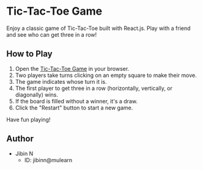 # Tic-Tac-Toe Game

Enjoy a classic game of Tic-Tac-Toe built with React.js. Play with a friend and see who can get three in a row!

## How to Play

1. Open the [Tic-Tac-Toe Game](your_live_demo_url) in your browser.
2. Two players take turns clicking on an empty square to make their move.
3. The game indicates whose turn it is.
4. The first player to get three in a row (horizontally, vertically, or diagonally) wins.
5. If the board is filled without a winner, it's a draw.
6. Click the "Restart" button to start a new game.

Have fun playing!

## Author

- Jibin N
  - ID: jibinn@mulearn
